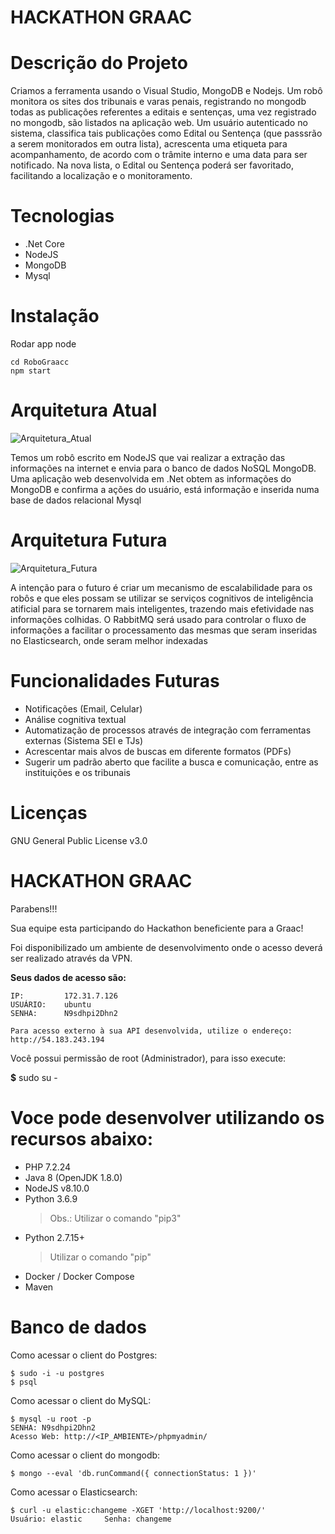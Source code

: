 **HACKATHON GRAAC**
========================================================================

Descrição do Projeto
========================================================================

Criamos a ferramenta usando o Visual Studio, MongoDB e Nodejs. Um robô monitora os sites dos tribunais e varas penais, registrando no mongodb todas as publicações referentes a editais e sentenças, uma vez registrado no mongodb, são listados na aplicação web. Um usuário autenticado no sistema, classifica tais publicações como Edital ou Sentença (que passsrão a serem monitorados em outra lista), acrescenta uma etiqueta para acompanhamento, de acordo com o trâmite interno e uma data para ser notificado. Na nova lista, o Edital ou Sentença poderá ser favoritado, facilitando a localização e o monitoramento.


Tecnologias
========================================================================
* .Net Core
* NodeJS
* MongoDB
* Mysql


Instalação
========================================================================
Rodar app node
```shell
cd RoboGraacc
npm start
```



Arquitetura Atual
========================================================================
![Arquitetura_Atual](/uploads/7a482d92efbec09faf64b3301ac41d35/Arquitetura_Atual.png)

Temos um robô escrito em NodeJS que vai realizar a extração das informações na internet e envia para o banco de dados NoSQL MongoDB. Uma
aplicação web desenvolvida em .Net obtem as informações do MongoDB e confirma a ações do usuário, está informação e inserida numa base de dados relacional Mysql

Arquitetura Futura
========================================================================
![Arquitetura_Futura](/uploads/6a12aabf7bd05b0c7bee646f2786d41f/Arquitetura_Futura.png)

A intenção para o futuro é criar um mecanismo de escalabilidade para os robôs e que eles possam se utilizar se serviços cognitivos de inteligência atificial para se tornarem mais inteligentes, trazendo mais efetividade nas informações colhidas. O RabbitMQ será usado para controlar o fluxo de informações a facilitar o processamento das mesmas que seram inseridas no Elasticsearch, onde seram melhor indexadas

Funcionalidades Futuras
========================================================================
* Notificações (Email, Celular)
* Análise cognitiva textual
* Automatização de processos através de integração com ferramentas externas (Sistema SEI e TJs)
* Acrescentar mais alvos de buscas em diferente formatos (PDFs)
* Sugerir um padrão aberto que facilite a busca e comunicação, entre as instituições e os tribunais

Licenças
========================================================================
GNU General Public License v3.0


**HACKATHON GRAAC**
========================================================================
Parabens!!!

Sua equipe esta participando do Hackathon beneficiente para a Graac!


Foi disponibilizado um ambiente de desenvolvimento onde o acesso deverá ser 
realizado através da VPN.


**Seus dados de acesso são:**

    IP:         172.31.7.126
    USUÁRIO:    ubuntu
    SENHA:      N9sdhpi2Dhn2
    
    Para acesso externo à sua API desenvolvida, utilize o endereço: http://54.183.243.194



Você possui permissão de root (Administrador), para isso execute:

**$** sudo su -



Voce pode desenvolver utilizando os recursos abaixo:
========================================================================
- PHP 7.2.24
- Java 8 (OpenJDK 1.8.0)
- NodeJS v8.10.0
- Python 3.6.9
  > Obs.: Utilizar o comando "pip3"
- Python 2.7.15+
  > Utilizar o comando "pip"
- Docker / Docker Compose
- Maven

Banco de dados
========================================================================
Como acessar o client do Postgres:

    $ sudo -i -u postgres
    $ psql

Como acessar o client do MySQL:

    $ mysql -u root -p
    SENHA: N9sdhpi2Dhn2
    Acesso Web: http://<IP_AMBIENTE>/phpmyadmin/

Como acessar o client do mongodb:

    $ mongo --eval 'db.runCommand({ connectionStatus: 1 })'

Como acessar o Elasticsearch:

    $ curl -u elastic:changeme -XGET 'http://localhost:9200/'
    Usuário: elastic     Senha: changeme
